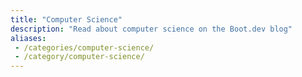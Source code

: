 ```yaml
---
title: "Computer Science"
description: "Read about computer science on the Boot.dev blog"
aliases:
 - /categories/computer-science/
 - /category/computer-science/
---
```

